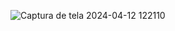 ![Captura de tela 2024-04-12 122110](https://github.com/NickZizou/2AA---SW/assets/163527158/3c877d4b-d2d3-462d-a6d4-5e8fe6ad5c96)
